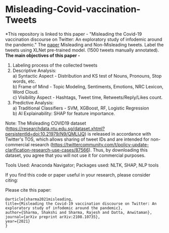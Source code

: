 # Misleading-Covid-vaccination-Tweets
*This repository is linked to this paper - "Misleading the Covid-19 vaccination discourse on Twitter: An exploratory study of infodemic around the pandemic."
The [paper](https://arxiv.org/pdf/2108.10735.pdf) Misleading and Non-Misleading tweets. Label the tweets using XLNet pre-trained model. (1500 tweets manually annotated).
<br>
**The main objectives of this paper -**
1. Labeling process of the collected tweets <br>
2. Descriptive Analysis:<br>
  a) Syntactic Aspect - Distribution and KS test of Nouns, Pronouns, Stop words, etc.<br>
  b) Frame of Mind - Topic Modeling, Sentiments, Emotions, NRC Lexicon, Word Cloud.<br>
  c) Visibility Aspect - Hashtags, Tweet time, Retweets/Reply/Likes count.<br>
3. Predictive Analysis:<br>
  a) Traditional Classifiers - SVM, XGBoost, RF, Logistic Regression<br>
  b) AI Explainability: SHAP for feature importance.
  
  Note: The Misleading COVID19 dataset (https://researchdata.ntu.edu.sg/dataset.xhtml?persistentId=doi:10.21979/N9/QMLIJQ) is released in accordance with Twitter's TOS, which allows sharing of tweet IDs and are intended for non-commercial research (https://twittercommunity.com/t/policy-update-clarification-research-use-cases/87566). Thus, by downloading this dataset, you agree that you will not use it for commercial purposes.

Tools Used: Anaconda Navigator;
Packages used: NLTK, SHAP, NLP tools

If you find this code or paper useful in your research, please consider citing:

Please cite this paper:

    @article{sharma2021misleading,
    title={Misleading the Covid-19 vaccination discourse on Twitter: An exploratory study of infodemic around the pandemic},
    author={Sharma, Shakshi and Sharma, Rajesh and Datta, Anwitaman},
    journal={arXiv preprint arXiv:2108.10735},
    year={2021}
    }
